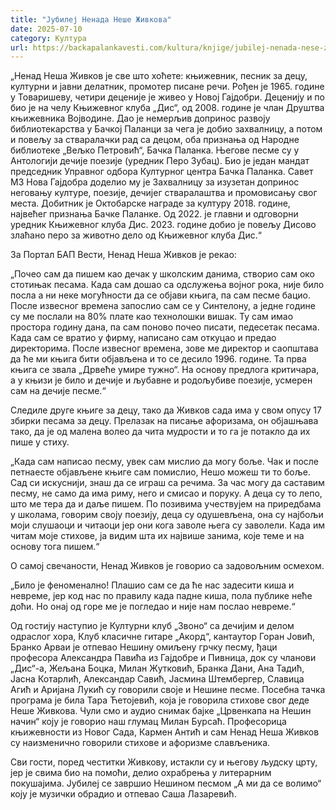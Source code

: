 ```yaml
---
title: "Јубилеј Ненада Неше Живкова"
date: 2025-07-10
category: Култура
url: https://backapalankavesti.com/kultura/knjige/jubilej-nenada-nese-zivkova/
---
```


„Ненад Неша Живков је све што хоћете: књижевник, песник за децу, културни и јавни делатник, промотер писане речи. Рођен је 1965. године у Товаришеву, четири деценије је живео у Новој Гајдобри. Деценију и по био је на челу Књижевног клуба „Дис“, од 2008. године је члан Друштва књижевника Војводине. Дао је немерљив допринос развоју библиотекарства у Бачкој Паланци за чега је добио захвалницу, а потом и повељу за стваралачки рад са децом, оба признања од Народне библиотеке „Вељко Петровић“, Бачка Паланка. Његове песме су у Антологији дечије поезије (уредник Перо Зубац). Био је један мандат председник Управног одбора Културног центра Бачка Паланка. Савет МЗ Нова Гајдобра доделио му је Захвалницу за изузетан допринос неговању културе, поезије, дечијег стваралаштва и промовисању свог места. Добитник је Октобарске награде за културу 2018. године, највећег признања Бачке Паланке. Од 2022. је главни и одговорни уредник Књижевног клуба Дис. 2023. године добио је повељу Дисово злаћано перо за животно дело од Књижевног клуба Дис.“

За Портал БАП Вести, Ненад Неша Живков је рекао:

„Почео сам да пишем као дечак у школским данима, створио сам око стотињак песама. Када сам дошао са одслужења војног рока, није било посла а ни неке могућности да се објави књига, па сам песме бацио. После извесног времена запослио сам се у Синтелону, а једне године су ме послали на 80% плате као технолошки вишак. Ту сам имао простора годину дана, па сам поново почео писати, педесетак песама. Када сам се вратио у фирму, написано сам откуцао и предао директорима. После извесног времена, зове ме директор и саопштава да ће ми књига бити објављена и то се десило 1996. године. Та прва књига се звала „Дрвеће умире тужно“. На основу предлога критичара, а у књизи је било и дечије и љубавне и родољубиве поезије, усмерен сам на дечије песме.“

Следиле друге књиге за децу, тако да Живков сада има у свом опусу 17 збирки песама за децу. Прелазак на писање афоризама, он објашњава тако, да је од малена волео да чита мудрости и то га је потакло да их пише у стиху.

„Када сам написао песму, увек сам мислио да могу боље. Чак и после петнаесте објављене књиге сам помислио, Нешо можеш ти то боље. Сад си искуснији, знаш да се играш са речима. За час могу да саставим песму, не само да има риму, него и смисао и поруку. А деца су то лепо, што ме тера да и даље пишем. По позивима учествујем на приредбама у школама, говорим своју поезију, деца су одушевљена, она су најбољи моји слушаоци и читаоци јер они кога заволе њега су заволели. Када им читам моје стихове, ја видим шта их највише занима, које теме и на основу тога пишем.“

О самој свечаности, Ненад Живков је говорио са задовољним осмехом.

„Било је феноменално! Плашио сам се да ће нас задесити киша и невреме, јер код нас по правилу када падне киша, пола публике неће доћи. Но онај од горе ме је погледао и није нам послао невреме.“

Од гостију наступио је Културни клуб „Звоно“ са дечијим и делом одраслог хора, Клуб класичне гитаре „Акорд“, кантаутор Горан Јовић, Бранко Арваи је отпевао Нешину омиљену грчку песму, ђаци професора Александра Павића из Гајдобре и Пивница, док су чланови „Дис“-а, Жељана Боцка, Милан Жутковић, Бранка Дани, Ана Тадић, Јасна Котарлић, Александар Савић, Јасмина Штембергер, Славица Агић и Аријана Лукић су говорили своје и Нешине песме. Посебна тачка програма је била Тара Ћетојевић, која је говорила стихове свог деде Неше Живкова. Чули смо и аудио снимак бајке „Црвенкапа на Нешин начин“ коју је говорио наш глумац Милан Бурсаћ. Професорица књижевности из Новог Сада, Кармен Антић и сам Ненад Неша Живков су наизменично говорили стихове и афоризме слављеника.

Сви гости, поред честитки Живкову, истакли су и његову људску црту, јер је свима био на помоћи, делио охрабрења у литерарним покушајима. Јубилеј се завршио Нешином песмом „А ми да се волимо“ коју је музички обрадио и отпевао Саша Лазаревић.
